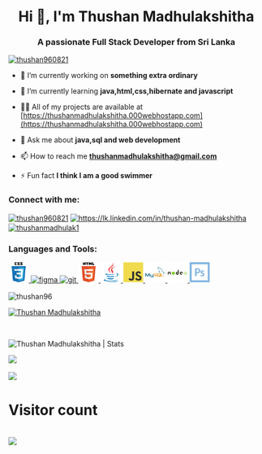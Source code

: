 <h1 align="center">Hi 👋, I'm Thushan Madhulakshitha</h1>
<h3 align="center">A passionate Full Stack Developer from Sri Lanka</h3>

<p align="left"> <a href="https://twitter.com/thushan960821" target="blank"><img src="https://img.shields.io/twitter/follow/thushan960821?logo=twitter&style=for-the-badge" alt="thushan960821" /></a> </p>

- 🔭 I’m currently working on **something extra ordinary**

- 🌱 I’m currently learning **java,html,css,hibernate and javascript**

- 👨‍💻 All of my projects are available at [https://thushanmadhulakshitha.000webhostapp.com](https://thushanmadhulakshitha.000webhostapp.com)

- 💬 Ask me about **java,sql and web development**

- 📫 How to reach me **thushanmadhulakshitha@gmail.com**

- ⚡ Fun fact **I think I am a good swimmer**

<h3 align="left">Connect with me:</h3>
<p align="left">
<a href="https://twitter.com/thushan960821" target="blank"><img align="center" src="https://raw.githubusercontent.com/rahuldkjain/github-profile-readme-generator/master/src/images/icons/Social/twitter.svg" alt="thushan960821" height="30" width="40" /></a>
<a href="https://linkedin.com/in/https://lk.linkedin.com/in/thushan-madhulakshitha" target="blank"><img align="center" src="https://raw.githubusercontent.com/rahuldkjain/github-profile-readme-generator/master/src/images/icons/Social/linked-in-alt.svg" alt="https://lk.linkedin.com/in/thushan-madhulakshitha" height="30" width="40" /></a>
<a href="https://www.hackerrank.com/thushanmadhulak1" target="blank"><img align="center" src="https://raw.githubusercontent.com/rahuldkjain/github-profile-readme-generator/master/src/images/icons/Social/hackerrank.svg" alt="thushanmadhulak1" height="30" width="40" /></a>
</p>

<h3 align="left">Languages and Tools:</h3>
<p align="left"> <a href="https://www.w3schools.com/css/" target="_blank" rel="noreferrer"> <img src="https://raw.githubusercontent.com/devicons/devicon/master/icons/css3/css3-original-wordmark.svg" alt="css3" width="40" height="40"/> </a> <a href="https://www.figma.com/" target="_blank" rel="noreferrer"> <img src="https://www.vectorlogo.zone/logos/figma/figma-icon.svg" alt="figma" width="40" height="40"/> </a> <a href="https://git-scm.com/" target="_blank" rel="noreferrer"> <img src="https://www.vectorlogo.zone/logos/git-scm/git-scm-icon.svg" alt="git" width="40" height="40"/> </a> <a href="https://www.w3.org/html/" target="_blank" rel="noreferrer"> <img src="https://raw.githubusercontent.com/devicons/devicon/master/icons/html5/html5-original-wordmark.svg" alt="html5" width="40" height="40"/> </a> <a href="https://www.java.com" target="_blank" rel="noreferrer"> <img src="https://raw.githubusercontent.com/devicons/devicon/master/icons/java/java-original.svg" alt="java" width="40" height="40"/> </a> <a href="https://developer.mozilla.org/en-US/docs/Web/JavaScript" target="_blank" rel="noreferrer"> <img src="https://raw.githubusercontent.com/devicons/devicon/master/icons/javascript/javascript-original.svg" alt="javascript" width="40" height="40"/> </a> <a href="https://www.mysql.com/" target="_blank" rel="noreferrer"> <img src="https://raw.githubusercontent.com/devicons/devicon/master/icons/mysql/mysql-original-wordmark.svg" alt="mysql" width="40" height="40"/> </a> <a href="https://nodejs.org" target="_blank" rel="noreferrer"> <img src="https://raw.githubusercontent.com/devicons/devicon/master/icons/nodejs/nodejs-original-wordmark.svg" alt="nodejs" width="40" height="40"/> </a> <a href="https://www.photoshop.com/en" target="_blank" rel="noreferrer"> <img src="https://raw.githubusercontent.com/devicons/devicon/master/icons/photoshop/photoshop-line.svg" alt="photoshop" width="40" height="40"/> </a> </p>

<p><img align="center" src="https://github-readme-stats.vercel.app/api/top-langs?username=Thushan96&show_icons=true&locale=en&layout=compact" alt="thushan96" /></p>

<p align="left"> <a href="https://github.com/ryo-ma/github-profile-trophy"><img src="https://github-profile-trophy.vercel.app/?username=Thushan96" alt="Thushan Madhulakshitha" /></a> </p>

<br><p align="left"> <img src="https://github-readme-stats.vercel.app/api?username=Thushan96&show_icons=true&theme=gotham" alt="Thushan Madhulakshitha | Stats" />

[](https://github-profile-summary-cards.vercel.app/api/cards/profile-details?username=Thushan96&theme=monokai)

![](https://github-profile-summary-cards.vercel.app/api/cards/stats?username=Thushan96&theme=monokai)

[![](https://github-readme-streak-stats.herokuapp.com?user=Thushan96&theme=soft-green)](https://git.io/streak-stats)

<p align="center"> 
  <h1>Visitor count</h1><br>
  <img src="https://profile-counter.glitch.me/Thushan96/count.svg" />
</p>


